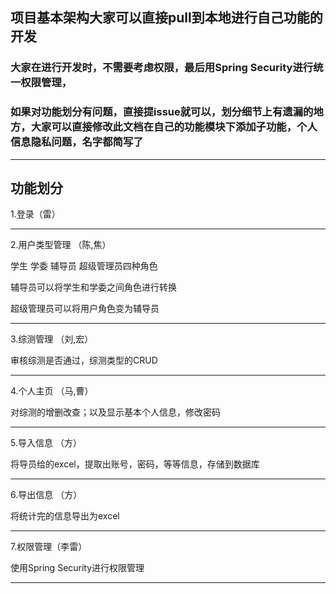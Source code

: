 
## 项目基本架构大家可以直接pull到本地进行自己功能的开发

###  大家在进行开发时，不需要考虑权限，最后用Spring Security进行统一权限管理，
###  如果对功能划分有问题，直接提issue就可以，划分细节上有遗漏的地方，大家可以直接修改此文档在自己的功能模块下添加子功能，个人信息隐私问题，名字都简写了
___
## 功能划分

 1.登录（雷）  
 
    
___   
 2.用户类型管理 （陈,焦）
 
   学生 学委 辅导员 超级管理员四种角色
   
   辅导员可以将学生和学委之间角色进行转换
   
   超级管理员可以将用户角色变为辅导员
   
___
 3.综测管理 （刘,宏）
 
   审核综测是否通过，综测类型的CRUD
   ___
 4.个人主页 （马,曹）
 
   对综测的增删改查；以及显示基本个人信息，修改密码
   ___
 5.导入信息 （方）
 
   将导员给的excel，提取出账号，密码，等等信息，存储到数据库
   ___
 6.导出信息 （方）
 
   将统计完的信息导出为excel
   ___
 7.权限管理（李雷）
 
   使用Spring Security进行权限管理
   ___




  
